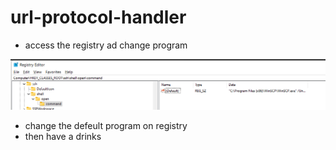 # url-protocol-handler

- access the registry ad change program
<img src="registry.png">

- change the defeult program on registry
- then have a drinks
